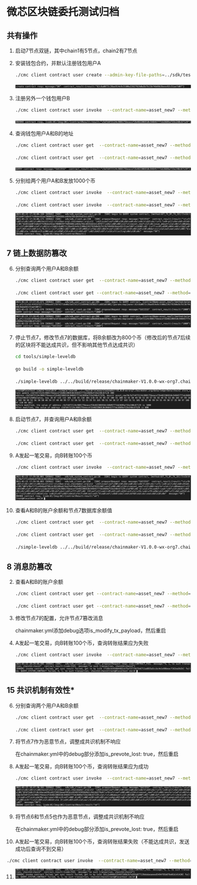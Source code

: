 # 微芯区块链委托测试归档

## 共有操作
1. 启动7节点双链，其中chain1有5节点，chain2有7节点

2. 安装钱包合约，并默认注册钱包用户A

   ```sh
   ./cmc client contract user create --admin-key-file-paths=../sdk/testdata/crypto-config/wx-org1.chainmaker.org/user/admin1/admin1.tls.key --admin-crt-file-paths=../sdk/testdata/crypto-config/wx-org1.chainmaker.org/user/admin1/admin1.tls.crt  --org-id=wx-org1.chainmaker.org --chain-id=chain2 --client-crt-file-paths=../sdk/testdata/crypto-config/wx-org1.chainmaker.org/user/client1/client1.tls.crt --client-key-file-paths=../sdk/testdata/crypto-config/wx-org1.chainmaker.org/user/client1/client1.tls.key --byte-code-path=../../test/wasm/asset-rust-0.7.2.wasm --contract-name=asset_new7 --runtime-type=WASMER --sdk-conf-path=../sdk/testdata/sdk_config.yml --version=1.0 --sync-result=true --params="{\"issue_limit\":\"1000\",\"total_supply\":\"100000000\"}"
   ```

   <img src="images/create-contract7.png" alt="block.png" style="zoom:100%;" />

3. 注册另外一个钱包用户B

   ```sh
   ./cmc client contract user invoke  --contract-name=asset_new7 --method=register --org-id=wx-org2.chainmaker.org --chain-id=chain2 --client-crt-file-paths=../sdk/testdata/crypto-config/wx-org2.chainmaker.org/user/client1/client1.tls.crt --client-key-file-paths=../sdk/testdata/crypto-config/wx-org2.chainmaker.org/user/client1/client1.tls.key --sdk-conf-path=../sdk/testdata/sdk_config.yml --sync-result=true
   ```

   <img src="images/registe-contract7.png" alt="block.png" style="zoom:100%;" />

4. 查询钱包用户A和B的地址

   ```sh
   ./cmc client contract user get  --contract-name=asset_new7 --method=query_address --sdk-conf-path=../sdk/testdata/sdk_config.yml --org-id=wx-org1.chainmaker.org --chain-id=chain2 --client-crt-file-paths=../sdk/testdata/crypto-config/wx-org1.chainmaker.org/user/client1/client1.tls.crt --client-key-file-paths=../sdk/testdata/crypto-config/wx-org1.chainmaker.org/user/client1/client1.tls.key
   
   ./cmc client contract user get  --contract-name=asset_new7 --method=query_address --sdk-conf-path=../sdk/testdata/sdk_config.yml --org-id=wx-org2.chainmaker.org --chain-id=chain2 --client-crt-file-paths=../sdk/testdata/crypto-config/wx-org2.chainmaker.org/user/client1/client1.tls.crt --client-key-file-paths=../sdk/testdata/crypto-config/wx-org2.chainmaker.org/user/client1/client1.tls.key
   ```

   <img src="images/query-account7.png" alt="block.png" style="zoom:100%;" />

5. 分别给两个用户A和B发放1000个币

   ```sh
   ./cmc client contract user invoke  --contract-name=asset_new7 --method=issue_amount --sdk-conf-path=../sdk/testdata/sdk_config.yml --org-id=wx-org1.chainmaker.org --chain-id=chain2 --client-crt-file-paths=../sdk/testdata/crypto-config/wx-org1.chainmaker.org/user/client1/client1.tls.crt --client-key-file-paths=../sdk/testdata/crypto-config/wx-org1.chainmaker.org/user/client1/client1.tls.key --params="{\"amount\":\"1000\",\"to\":\"62c6a0672c28ae914e9c5100a2262762b0a5b7b13bf4b69b3beee92c51aefd0f\"}" --sync-result=true
   
   ./cmc client contract user invoke  --contract-name=asset_new7 --method=issue_amount --sdk-conf-path=../sdk/testdata/sdk_config.yml --org-id=wx-org1.chainmaker.org --chain-id=chain2 --client-crt-file-paths=../sdk/testdata/crypto-config/wx-org1.chainmaker.org/user/client1/client1.tls.crt --client-key-file-paths=../sdk/testdata/crypto-config/wx-org1.chainmaker.org/user/client1/client1.tls.key --params="{\"amount\":\"1000\",\"to\":\"c5d7d472124c988175beacef2b482206910c94845777eb3689af33e240c67129\"}" --sync-result=true
   ```

   <img src="images/issue-coins7.png" alt="block.png" style="zoom:100%;" />

## 7 链上数据防篡改

6. 分别查询两个用户A和B余额

   ```sh
   ./cmc client contract user get  --contract-name=asset_new7 --method=balance_of --sdk-conf-path=../sdk/testdata/sdk_config.yml --org-id=wx-org1.chainmaker.org --chain-id=chain2 --client-crt-file-paths=../sdk/testdata/crypto-config/wx-org1.chainmaker.org/user/client1/client1.tls.crt --client-key-file-paths=../sdk/testdata/crypto-config/wx-org1.chainmaker.org/user/client1/client1.tls.key --params="{\"owner\":\"62c6a0672c28ae914e9c5100a2262762b0a5b7b13bf4b69b3beee92c51aefd0f\"}"
   
   ./cmc client contract user get --contract-name=asset_new7 --method=balance_of --sdk-conf-path=../sdk/testdata/sdk_config.yml --org-id=wx-org2.chainmaker.org --chain-id=chain2 --client-crt-file-paths=../sdk/testdata/crypto-config/wx-org2.chainmaker.org/user/client1/client1.tls.crt --client-key-file-paths=../sdk/testdata/crypto-config/wx-org2.chainmaker.org/user/client1/client1.tls.key --params="{\"owner\":\"c5d7d472124c988175beacef2b482206910c94845777eb3689af33e240c67129\"}"
   ```

   <img src="images/query-accountA7.png" alt="block.png" style="zoom:100%;" />

   <img src="images/query-accountB7.png" alt="block.png" style="zoom:100%;" />

7. 停止节点7，修改节点7的数据库，将B余额改为800个币（修改后的节点7后续的区块将不能达成共识，但不影响其他节点达成共识）

   ```sh
   cd tools/simple-leveldb
   
   go build -o simple-leveldb
   
   ./simple-leveldb ../../build/release/chainmaker-V1.0.0-wx-org7.chainmaker.org/data/ledgerData/chain2 store_state update c5d7d472124c988175beacef2b482206910c94845777eb3689af33e240c67129 800
   ```

   <img src="images/modify-db7.png" alt="block.png" style="zoom:100%;" />

8. 启动节点7，并查询用户A和B余额

   ```sh
   ./cmc client contract user get  --contract-name=asset_new7 --method=balance_of --sdk-conf-path=../sdk/testdata/sdk_config.yml --org-id=wx-org1.chainmaker.org --chain-id=chain2 --client-crt-file-paths=../sdk/testdata/crypto-config/wx-org1.chainmaker.org/user/client1/client1.tls.crt --client-key-file-paths=../sdk/testdata/crypto-config/wx-org1.chainmaker.org/user/client1/client1.tls.key --params="{\"owner\":\"62c6a0672c28ae914e9c5100a2262762b0a5b7b13bf4b69b3beee92c51aefd0f\"}"
   
   ./cmc client contract user get  --contract-name=asset_new7 --method=balance_of --sdk-conf-path=../sdk/testdata/sdk_config.yml --org-id=wx-org2.chainmaker.org --chain-id=chain2 --client-crt-file-paths=../sdk/testdata/crypto-config/wx-org2.chainmaker.org/user/client1/client1.tls.crt --client-key-file-paths=../sdk/testdata/crypto-config/wx-org2.chainmaker.org/user/client1/client1.tls.key --params="{\"owner\":\"c5d7d472124c988175beacef2b482206910c94845777eb3689af33e240c67129\"}"
   ```
   
   

9. A发起一笔交易，向B转账100个币

   ```sh
   ./cmc client contract user invoke  --contract-name=asset_new7 --method=transfer --sdk-conf-path=../sdk/testdata/sdk_config.yml --org-id=wx-org1.chainmaker.org --chain-id=chain2 --client-crt-file-paths=../sdk/testdata/crypto-config/wx-org1.chainmaker.org/user/client1/client1.tls.crt --client-key-file-paths=../sdk/testdata/crypto-config/wx-org1.chainmaker.org/user/client1/client1.tls.key --params="{\"amount\":\"100\",\"to\":\"c5d7d472124c988175beacef2b482206910c94845777eb3689af33e240c67129\"}" --sync-result=true
   ```

   <img src="images/transfer7.png" alt="block.png" style="zoom:100%;" />

10. 查看A和B的账户余额和节点7数据库余额值

    ```sh
    ./cmc client contract user get  --contract-name=asset_new7 --method=balance_of --sdk-conf-path=../sdk/testdata/sdk_config.yml --org-id=wx-org1.chainmaker.org --chain-id=chain2 --client-crt-file-paths=../sdk/testdata/crypto-config/wx-org1.chainmaker.org/user/client1/client1.tls.crt --client-key-file-paths=../sdk/testdata/crypto-config/wx-org1.chainmaker.org/user/client1/client1.tls.key --params="{\"owner\":\"62c6a0672c28ae914e9c5100a2262762b0a5b7b13bf4b69b3beee92c51aefd0f\"}"
    
    ./cmc client contract user get  --contract-name=asset_new7 --method=balance_of --sdk-conf-path=../sdk/testdata/sdk_config.yml --org-id=wx-org2.chainmaker.org --chain-id=chain2 --client-crt-file-paths=../sdk/testdata/crypto-config/wx-org2.chainmaker.org/user/client1/client1.tls.crt --client-key-file-paths=../sdk/testdata/crypto-config/wx-org2.chainmaker.org/user/client1/client1.tls.key --params="{\"owner\":\"c5d7d472124c988175beacef2b482206910c94845777eb3689af33e240c67129\"}"
    
    ./simple-leveldb ../../build/release/chainmaker-V1.0.0-wx-org7.chainmaker.org/data/ledgerData/chain2 store_state  query c5d7d472124c988175beacef2b482206910c94845777eb3689af33e240c67129 800
    ```

## 8 消息防篡改

2. 查看A和B的账户余额

   ```sh
   ./cmc client contract user get --contract-name=asset_new7 --method=balance_of --sdk-conf-path=../sdk/testdata/sdk_config_bc2_node7.yml --org-id=wx-org1.chainmaker.org --chain-id=chain2 --client-crt-file-paths=../sdk/testdata/crypto-config/wx-org1.chainmaker.org/user/client1/client1.tls.crt --client-key-file-paths=../sdk/testdata/crypto-config/wx-org1.chainmaker.org/user/client1/client1.tls.key --params="{\"owner\":\"62c6a0672c28ae914e9c5100a2262762b0a5b7b13bf4b69b3beee92c51aefd0f\"}"
   
   ./cmc client contract user get --contract-name=asset_new7 --method=balance_of --sdk-conf-path=../sdk/testdata/sdk_config_bc2_node7.yml --org-id=wx-org2.chainmaker.org --chain-id=chain2 --client-crt-file-paths=../sdk/testdata/crypto-config/wx-org2.chainmaker.org/user/client1/client1.tls.crt --client-key-file-paths=../sdk/testdata/crypto-config/wx-org2.chainmaker.org/user/client1/client1.tls.key --params="{\"owner\":\"c5d7d472124c988175beacef2b482206910c94845777eb3689af33e240c67129\"}"
   ```

3. 修改节点7的配置，允许节点7篡改消息

   chainmaker.yml添加debug选项is_modify_tx_payload，然后重启
   
3. A发起一笔交易，向B转账100个币，查询转账结果应为失败

   ```sh
   ./cmc client contract user invoke  --contract-name=asset_new7 --method=transfer --sdk-conf-path=../sdk/testdata/sdk_config_bc2_node7.yml --org-id=wx-org1.chainmaker.org --chain-id=chain2 --client-crt-file-paths=../sdk/testdata/crypto-config/wx-org1.chainmaker.org/user/client1/client1.tls.crt --client-key-file-paths=../sdk/testdata/crypto-config/wx-org1.chainmaker.org/user/client1/client1.tls.key --params="{\"amount\":\"100\",\"to\":\"c5d7d472124c988175beacef2b482206910c94845777eb3689af33e240c67129\"}" --sync-result=true
   ```

   <img src="images/modify-tx7-failed.png" alt="block.png" style="zoom:100%;" />

## 15 共识机制有效性*

6. 分别查询两个用户A和B余额

   ```sh
   ./cmc client contract user get  --contract-name=asset_new7 --method=balance_of --sdk-conf-path=../sdk/testdata/sdk_config.yml --org-id=wx-org1.chainmaker.org --chain-id=chain2 --client-crt-file-paths=../sdk/testdata/crypto-config/wx-org1.chainmaker.org/user/client1/client1.tls.crt --client-key-file-paths=../sdk/testdata/crypto-config/wx-org1.chainmaker.org/user/client1/client1.tls.key --params="{\"owner\":\"62c6a0672c28ae914e9c5100a2262762b0a5b7b13bf4b69b3beee92c51aefd0f\"}"
   
   ./cmc client contract user get  --contract-name=asset_new7 --method=balance_of --sdk-conf-path=../sdk/testdata/sdk_config.yml --org-id=wx-org2.chainmaker.org --chain-id=chain2 --client-crt-file-paths=../sdk/testdata/crypto-config/wx-org2.chainmaker.org/user/client1/client1.tls.crt --client-key-file-paths=../sdk/testdata/crypto-config/wx-org2.chainmaker.org/user/client1/client1.tls.key --params="{\"owner\":\"c5d7d472124c988175beacef2b482206910c94845777eb3689af33e240c67129\"}"
   ```

7. 将节点7作为恶意节点，调整成共识机制不响应

   在chainmaker.yml中的debug部分添加is_prevote_lost: true，然后重启
   
8. A发起一笔交易，向B转账100个币，查询转账结果应为成功

   ```sh
   ./cmc client contract user invoke  --contract-name=asset_new7 --method=transfer --sdk-conf-path=../sdk/testdata/sdk_config.yml --org-id=wx-org1.chainmaker.org --chain-id=chain2 --client-crt-file-paths=../sdk/testdata/crypto-config/wx-org1.chainmaker.org/user/client1/client1.tls.crt --client-key-file-paths=../sdk/testdata/crypto-config/wx-org1.chainmaker.org/user/client1/client1.tls.key --params="{\"amount\":\"100\",\"to\":\"c5d7d472124c988175beacef2b482206910c94845777eb3689af33e240c67129\"}" --sync-result=true
   ```

   <img src="images/success-lessthanmost15.png" alt="block.png" style="zoom:100%;" />

9. 将节点6和节点5也作为恶意节点，调整成共识机制不响应

   在chainmaker.yml中的debug部分添加is_prevote_lost: true，然后重启

10. A发起一笔交易，向B转账100个币，查询转账结果失败（不能达成共识，发送成功后查询不到交易）

   ```sh
   ./cmc client contract user invoke  --contract-name=asset_new7 --method=transfer --sdk-conf-path=../sdk/testdata/sdk_config.yml --org-id=wx-org1.chainmaker.org --chain-id=chain2 --client-crt-file-paths=../sdk/testdata/crypto-config/wx-org1.chainmaker.org/user/client1/client1.tls.crt --client-key-file-paths=../sdk/testdata/crypto-config/wx-org1.chainmaker.org/user/client1/client1.tls.key --params="{\"amount\":\"100\",\"to\":\"c5d7d472124c988175beacef2b482206910c94845777eb3689af33e240c67129\"}" --sync-result=true
   ```

11. <img src="images/failed-morethanmost15.png" alt="block.png" style="zoom:100%;" />


